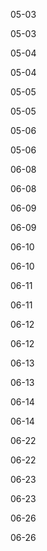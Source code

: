 05-03

05-03

05-04

05-04

05-05

05-05

05-06

05-06

06-08

06-08

06-09

06-09

06-10

06-10

06-11

06-11

06-12

06-12

06-13

06-13

06-14

06-14

06-22

06-22

06-23

06-23

06-26

06-26

